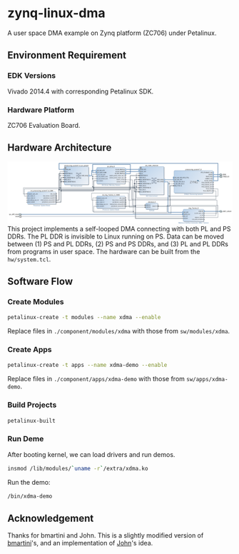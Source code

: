 # zynq-linux-dma
A user space DMA example on Zynq platform (ZC706) under Petalinux.
## Environment Requirement
### EDK Versions
Vivado 2014.4 with corresponding Petalinux SDK.
### Hardware Platform
ZC706 Evaluation Board. 
## Hardware Architecture 
![HW architecture](archive/architecture.png)
This project implements a self-looped DMA connecting with both PL and PS DDRs. The PL DDR is invisible to Linux running on PS. Data can be moved between (1) PS and PL DDRs, (2) PS and PS DDRs, and (3) PL and PL DDRs from programs in user space. The hardware can be built from the `hw/system.tcl`.
## Software Flow
### Create Modules
``` bash
petalinux-create -t modules --name xdma --enable
```
Replace files in `./component/modules/xdma` with those from `sw/modules/xdma`.
### Create Apps
``` bash
petalinux-create -t apps --name xdma-demo --enable
```
Replace files in `./component/apps/xdma-demo` with those from `sw/apps/xdma-demo`.
### Build Projects
``` bash
petalinux-built
```
### Run Deme
After booting kernel, we can load drivers and run demos.

``` bash
insmod /lib/modules/`uname -r`/extra/xdma.ko
```
Run the demo:

``` bash
/bin/xdma-demo
```
## Acknowledgement
Thanks for bmartini and John. This is a slightly modified version of [bmartini](https://github.com/bmartini/zynq-xdma)'s, and an implementation of [John](http://forums.xilinx.com/t5/Embedded-Linux/AXI-DMA-with-Zynq-Running-Linux/m-p/522755#M10649)'s idea. 